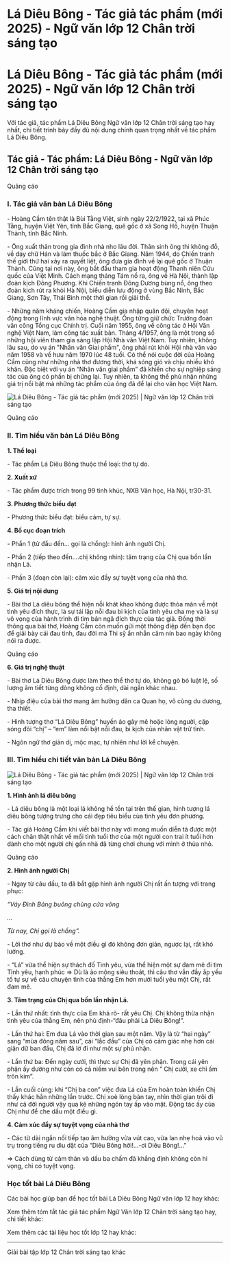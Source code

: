 # Lá Diêu Bông - Tác giả tác phẩm (mới 2025) - Ngữ văn lớp 12 Chân trời sáng tạo

# Lá Diêu Bông - Tác giả tác phẩm (mới 2025) - Ngữ văn lớp 12 Chân trời sáng tạo

Với tác giả, tác phẩm Lá Diêu Bông Ngữ văn lớp 12 Chân trời sáng tạo hay nhất, chi tiết trình bày đầy đủ nội dung chính quan trọng nhất về tác phẩm Lá Diêu Bông.

## Tác giả - Tác phẩm: Lá Diêu Bông - Ngữ văn lớp 12 Chân trời sáng tạo

Quảng cáo

### **I. Tác giả văn bản Lá Diêu Bông**

\- Hoàng Cầm tên thật là Bùi Tằng Việt, sinh ngày 22/2/1922, tại xã Phúc Tằng, huyện Việt Yên, tỉnh Bắc Giang, quê gốc ở xã Song Hồ, huyện Thuận Thành, tỉnh Bắc Ninh.

\- Ông xuất thân trong gia đình nhà nho lâu đời. Thân sinh ông thi không đỗ, về dạy chữ Hán và làm thuốc bắc ở Bắc Giang. Năm 1944, do Chiến tranh thế giới thứ hai xảy ra quyết liệt, ông đưa gia đình về lại quê gốc ở Thuận Thành. Cũng tại nơi này, ông bắt đầu tham gia hoạt động Thanh niên Cứu quốc của Việt Minh. Cách mạng tháng Tám nổ ra, ông về Hà Nội, thành lập đoàn kịch Đông Phương. Khi Chiến tranh Đông Dương bùng nổ, ông theo đoàn kịch rút ra khỏi Hà Nội, biểu diễn lưu động ở vùng Bắc Ninh, Bắc Giang, Sơn Tây, Thái Bình một thời gian rồi giải thể.

\- Những năm kháng chiến, Hoàng Cầm gia nhập quân đội, chuyên hoạt động trong lĩnh vực văn hóa nghệ thuật. Ông từng giữ chức Trưởng đoàn văn công Tổng cục Chính trị. Cuối năm 1955, ông về công tác ở Hội Văn nghệ Việt Nam, làm công tác xuất bản. Tháng 4/1957, ông là một trong số những hội viên tham gia sáng lập Hội Nhà văn Việt Nam. Tuy nhiên, không lâu sau, do vụ án "Nhân văn Giai phẩm", ông phải rút khỏi Hội nhà văn vào năm 1958 và về hưu năm 1970 lúc 48 tuổi. Có thể nói cuộc đời của Hoàng Cầm cũng như những nhà thơ đương thời, khá sóng gió và chịu nhiều khó khăn. Đặc biệt với vụ án “Nhân văn giai phẩm” đã khiến cho sự nghiệp sáng tác của ông có phần bị chững lại. Tuy nhiên, ta không thể phủ nhận những giá trị nổi bật mà những tác phẩm của ông đã để lại cho văn học Việt Nam.

![Lá Diêu Bông - Tác giả tác phẩm \(mới 2025\) | Ngữ văn lớp 12 Chân trời sáng tạo](https://vietjack.com/soan-van-lop-12-ct/images/tac-gia-tac-pham-la-dieu-bong.PNG)

Quảng cáo

### **II. Tìm hiểu văn bản Lá Diêu Bông**

**1\. Thể loại**

\- Tác phẩm Lá Diêu Bông thuộc thể loại: thơ tự do.

**2\. Xuất xứ**

\- Tác phẩm được trích trong 99 tình khúc, NXB Văn học, Hà Nội, tr30-31.

**3\. Phương thức biểu đạt**

\- Phương thức biểu đạt: biểu cảm, tự sự.

**4\. Bố cục đoạn trích**

\- Phần 1 (từ đầu đến… gọi là chồng): hình ảnh người Chị.

\- Phần 2 (tiếp theo đến….chị không nhìn): tâm trạng của Chị qua bốn lần nhận Lá.

\- Phần 3 (đoạn còn lại): cảm xúc đầy sự tuyệt vọng của nhà thơ.

**5\. Giá trị nội dung**

\- Bài thơ Lá diêu bông thể hiện nỗi khát khao không được thỏa mãn về một tình yêu đích thực, là sự tái lặp nỗi đau bi kịch của tình yêu cha mẹ và là sự vô vọng của hành trình đi tìm bản ngã đích thực của tác giả. Đồng thời thông qua bài thơ, Hoàng Cầm còn muốn gửi một thông điệp đến bạn đọc để giãi bày cái đau tình, đau đời mà Thi sỹ ẩn nhẫn câm nín bao ngày không nói ra được.

Quảng cáo

**6\. Giá trị nghệ thuật**

\- Bài thơ Lá Diêu Bông được làm theo thể thơ tự do, không gò bó luật lệ, số lượng âm tiết từng dòng không cố định, dài ngắn khác nhau.

\- Nhịp điệu của bài thơ mang âm hưởng dân ca Quan họ, vô cùng du dương, tha thiết.

\- Hình tượng thơ “Lá Diêu Bông” huyền ảo gây mê hoặc lòng người, cặp sóng đôi “chị” – “em” làm nổi bật nỗi đau, bi kịch của nhân vật trữ tình.

\- Ngôn ngữ thơ giản dị, mộc mạc, tự nhiên như lời kể chuyện.

### **III. Tìm hiểu chi tiết văn bản Lá Diêu Bông**

![Lá Diêu Bông - Tác giả tác phẩm \(mới 2025\) | Ngữ văn lớp 12 Chân trời sáng tạo](https://vietjack.com/soan-van-lop-12-ct/images/tac-gia-tac-pham-la-dieu-bong-1.PNG)

**1\. Hình ảnh lá diêu bông**

\- Lá diêu bông là một loại lá không hề tồn tại trên thế gian, hình tượng lá diêu bông tượng trưng cho cái đẹp tiêu biểu của tình yêu đơn phương.

\- Tác giả Hoàng Cầm khi viết bài thơ này với mong muốn diễn tả được một cách chân thật nhất về mối tình tuổi thơ của một người con trai ít tuổi hơn dành cho một người chị gần nhà đã từng chơi chung với mình ở thủa nhỏ.

Quảng cáo

**2\. Hình ảnh người Chị**

\- Ngay từ câu đầu, ta đã bắt gặp hình ảnh người Chị rất ấn tượng với trang phục:

_“Váy Đình Bảng buông chùng cửa võng_

_…_

_Từ nay, Chị gọi là chồng”._

\- Lời thơ như dự báo về một điều gì đó không đơn giản, ngược lại, rất khó lường.

\- “Lá” vừa thể hiện sự thách đố Tình yêu, vừa thể hiện một sự đam mê đi tìm Tình yêu, hạnh phúc => Dù là ảo mộng siêu thoát, thì câu thơ vẫn đầy ắp yếu tố tự sự về câu chuyện tình của thằng Em hơn mười tuổi yêu một Chị, rất đam mê.

**3\. Tâm trạng của Chị qua bốn lần nhận Lá.**

\- Lần thứ nhất: tình thực của Em khá rõ- rất yêu Chị. Chị không thừa nhận tình yêu của thằng Em, nên phủ định-“đâu phải Lá Diêu Bông!”.

\- Lần thứ hai: Em đưa Lá vào thời gian sau một năm. Vậy là từ “hai ngày” sang “mùa đông năm sau”, cái “lắc đầu” của Chị có cảm giác nhẹ hơn cái giận dữ ban đầu, Chị đã lờ đi như một sự phủ nhận.

\- Lần thứ ba: Đến ngày cưới, thì thực sự Chị đã yên phận. Trong cái yên phận ấy dường như còn có cả niềm vui bên trong nên “ Chị cười, xe chỉ ấm trôn kim”.

\- Lần cuối cùng: khi “Chị ba con” việc đưa Lá của Em hoàn toàn khiến Chị thấy khác hẳn những lần trước. Chị xoè lòng bàn tay, nhìn thời gian trôi đi như cả đời người vậy qua kẽ những ngón tay ấp vào mặt. Động tác ấy của Chị như để che dấu một điều gì.

**4\. Cảm xúc đầy sự tuyệt vọng của nhà thơ**

\- Các từ dài ngắn nối tiếp tạo âm hưởng vừa vút cao, vừa lan nhẹ hoà vào vũ trụ trong tiếng ru dìu dặt của “Diêu Bông hời!…-ơi Diêu Bông!…”

=> Cách dùng từ cảm thán và dấu ba chấm đã khẳng định không còn hi vọng, chỉ có tuyệt vọng.

### **Học tốt bài Lá Diêu Bông**

Các bài học giúp bạn để học tốt bài Lá Diêu Bông Ngữ văn lớp 12 hay khác:

Xem thêm tóm tắt tác giả tác phẩm Ngữ Văn lớp 12 Chân trời sáng tạo hay, chi tiết khác:

Xem thêm các tài liệu học tốt lớp 12 hay khác:

* * *

Giải bài tập lớp 12 Chân trời sáng tạo khác
